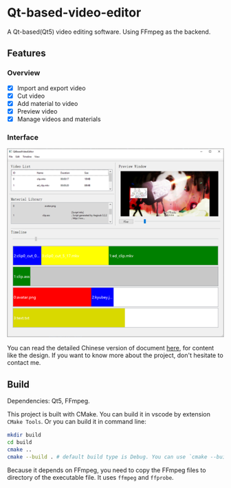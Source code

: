 # Qt-based-video-editor
A Qt-based(Qt5) video editing software. Using FFmpeg as the backend.

## Features

### Overview

- [x] Import and export video
- [x] Cut video
- [x] Add material to video
- [x] Preview video
- [x] Manage videos and  materials
### Interface

![screenshot](./img/screenshot.png)

You can read the detailed Chinese version of document [here](./doc/README_cn.md), for content like the design. If you want to know more about the project, don't hesitate to contact me.
## Build

Dependencies: Qt5, FFmpeg.

This project is built with CMake. You can build it in vscode by extension `CMake Tools`. Or you can build it in command line:

```bash
mkdir build
cd build
cmake ..
cmake --build . # default build type is Debug. You can use `cmake --build . --config Release` to build in Release mode
```

Because it depends on FFmpeg, you need to copy the FFmpeg files to directory of the executable file. It uses `ffmpeg` and `ffprobe`.
